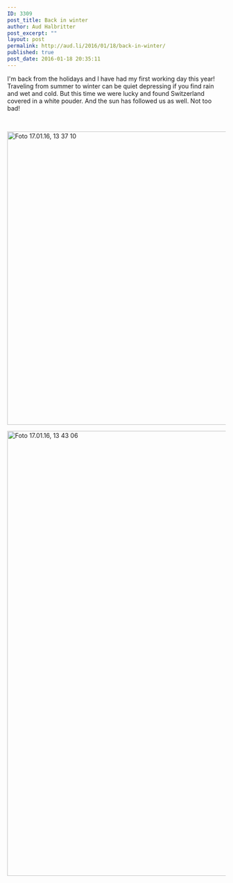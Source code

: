 ```yaml
---
ID: 3309
post_title: Back in winter
author: Aud Halbritter
post_excerpt: ""
layout: post
permalink: http://aud.li/2016/01/18/back-in-winter/
published: true
post_date: 2016-01-18 20:35:11
---
```

I'm back from the holidays and I have had my first working day this year! Traveling from summer to winter can be quiet depressing if you find rain and wet and cold. But this time we were lucky and found Switzerland covered in a white pouder. And the sun has followed us as well. Not too bad!

&nbsp;

<a href="http://aud.li/wp-content/uploads/2016/01/Foto-17.01.16-13-37-10.jpg" rel="attachment wp-att-3310"><img class="alignnone size-large wp-image-3310" src="http://aud.li/wp-content/uploads/2016/01/Foto-17.01.16-13-37-10-1024x768.jpg" alt="Foto 17.01.16, 13 37 10" width="900" height="675" /></a>

<a href="http://aud.li/wp-content/uploads/2016/01/Foto-17.01.16-13-43-06.jpg" rel="attachment wp-att-3311"><img class="alignnone size-large wp-image-3311" src="http://aud.li/wp-content/uploads/2016/01/Foto-17.01.16-13-43-06-769x1024.jpg" alt="Foto 17.01.16, 13 43 06" width="769" height="1024" /></a>
